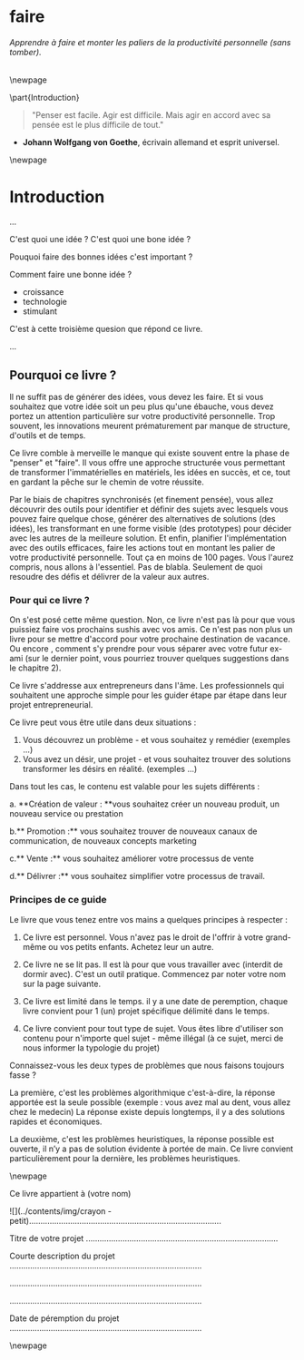 
# faire

###### Apprendre à faire et monter les paliers de la productivité personnelle (sans tomber).

\newpage

\part{Introduction}


> "Penser est facile. Agir est difficile. Mais agir en accord avec sa pensée est le plus difficile de tout."
   -  **Johann Wolfgang von Goethe**, écrivain allemand et esprit universel. 



\newpage

# Introduction 



...

C'est quoi une idée ? C'est quoi une bone idée ? 

Pouquoi faire des bonnes idées c'est important ? 

Comment faire une bonne idée ? 

- croissance
- technologie
- stimulant


C'est à cette troisième quesion que répond ce livre. 

...

## Pourquoi ce livre ? 

Il ne suffit pas de générer des idées, vous devez les faire. Et si vous souhaitez que votre idée soit un peu plus qu'une ébauche, vous devez portez un attention particulière sur votre productivité personnelle. Trop souvent, les innovations meurent  prématurement par manque de structure, d'outils et de temps. 

Ce livre comble à merveille le manque qui existe souvent entre la phase de "penser" et "faire". 
Il vous offre une approche structurée vous permettant de transformer l'immatérielles en matériels, les idées en succès, et ce, tout en gardant la pêche sur le chemin de votre réussite. 

Par le biais de chapitres synchronisés (et finement pensée), vous allez découvrir des outils pour identifier et définir des sujets avec lesquels vous pouvez faire quelque chose, générer des alternatives de solutions (des idées), les transformant en une forme visible (des prototypes) pour décider avec les autres de la meilleure solution. Et enfin, planifier l'implémentation avec des outils efficaces, faire les actions tout en montant les palier de votre productivité personnelle.
Tout ça en moins de 100 pages. Vous l'aurez compris, nous allons à l'essentiel. Pas de blabla. Seulement de quoi resoudre des défis et délivrer de la valeur aux autres. 

### Pour qui ce livre ? 

On s'est posé cette même question. 
Non, ce livre n'est pas là pour que vous puissiez faire vos prochains sushis avec vos amis. Ce n'est pas non plus un livre pour se mettre d'accord pour votre prochaine destination de vacance. Ou encore , comment s'y prendre pour vous séparer  avec votre futur ex-ami (sur le dernier point, vous pourriez trouver quelques suggestions dans le chapitre 2).

Ce livre s'addresse aux entrepreneurs dans l'âme. Les professionnels qui souhaitent une approche simple pour les guider étape par étape dans leur projet entrepreneurial.

Ce livre peut vous être utile dans deux situations :
 
1. Vous découvrez un problème - et vous souhaitez y remédier (exemples ...)
2. Vous avez un désir, une projet - et vous souhaitez trouver des solutions transformer les désirs en réalité. (exemples ...)

Dans tout les cas, le contenu est valable pour les sujets différents : 

a. **Création de valeur : **vous souhaitez créer un nouveau produit, un nouveau service  ou prestation 

b.** Promotion :** vous souhaitez trouver de nouveaux canaux de communication, de nouveaux concepts marketing 

c.** Vente :** vous souhaitez améliorer  votre processus de vente 

d.** Délivrer :** vous souhaitez simplifier votre processus de travail. 

### Principes de ce guide

Le livre que vous tenez entre vos mains a quelques principes à respecter : 

1. Ce livre est personnel. Vous n'avez pas le droit de l'offrir à votre grand-même ou vos petits enfants. Achetez leur un autre. 

2. Ce livre ne se lit pas. Il est là pour que vous travailler avec (interdit de dormir avec). C'est un outil pratique. Commencez par noter votre nom sur la page suivante.

3. Ce livre est limité dans le temps. il y a une date de peremption, chaque livre convient pour 1 (un) projet spécifique délimité dans le temps.

4. Ce livre convient pour tout type de sujet. Vous êtes libre d'utiliser son contenu pour n'importe quel sujet - même illégal (à ce sujet, merci de nous informer la typologie du projet)

Connaissez-vous les deux types de problèmes que nous faisons toujours fasse ? 

La première, c'est les problèmes algorithmique c'est-à-dire, la réponse apportée est la seule possible (exemple : vous avez mal au dent, vous allez chez le medecin) La réponse existe depuis longtemps, il y a des solutions rapides et économiques.

La deuxième, c'est les problèmes heuristiques, la réponse possible est ouverte, il n’y a pas de solution évidente à portée de main. Ce livre convient particulièrement pour la dernière, les problèmes heuristiques.  




\newpage


 
Ce livre appartient à (votre nom)

![](../contents/img/crayon - petit)....................................................................................


Titre de votre projet
....................................................................................

Courte description du projet
....................................................................................

....................................................................................

....................................................................................

Date de péremption du projet
....................................................................................




\newpage


